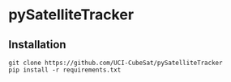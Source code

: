 # pySatelliteTracker

## Installation
```
git clone https://github.com/UCI-CubeSat/pySatelliteTracker
pip install -r requirements.txt
```
